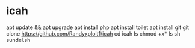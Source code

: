# icah

apt update && apt upgrade
apt install php 
apt install toilet
apt install git
git clone https://github.com/Randyxploit1/icah
cd icah
Is
chmod +x*
Is
sh sundel.sh
